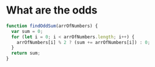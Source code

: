 # What are the odds

```jsx
function findOddSum(arrOfNumbers) {
  var sum = 0;
  for (let i = 0; i < arrOfNumbers.length; i++) {
    arrOfNumbers[i] % 2 ? (sum += arrOfNumbers[i]) : 0;
  }
  return sum;
}
```
